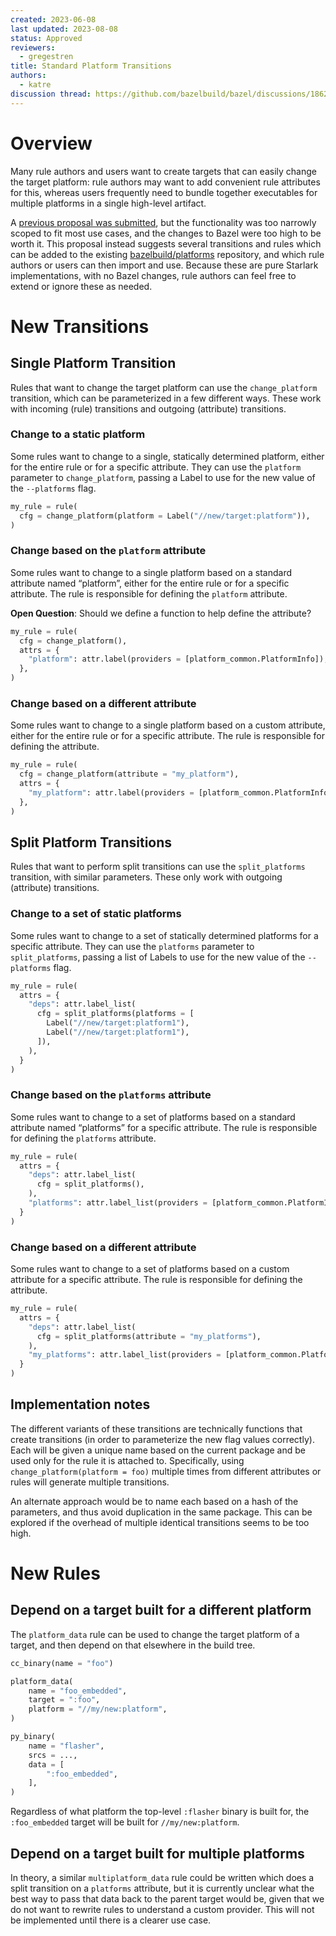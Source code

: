 ```yaml
---
created: 2023-06-08
last updated: 2023-08-08
status: Approved
reviewers:
  - gregestren
title: Standard Platform Transitions
authors:
  - katre
discussion thread: https://github.com/bazelbuild/bazel/discussions/18628
---
```


# Overview

Many rule authors and users want to create targets that can easily change the
target platform: rule authors may want to add convenient rule attributes for
this, whereas users frequently need to bundle together executables for multiple
platforms in a single high-level artifact.

A [previous proposal was
submitted](https://github.com/bazelbuild/proposals/blob/main/designs/2022-08-03-platforms-on-targets.md),
but the functionality was too narrowly scoped to fit most use cases, and the
changes to Bazel were too high to be worth it. This proposal instead suggests
several transitions and rules which can be added to the existing
[bazelbuild/platforms](https://github.com/bazelbuild/platforms) repository, and
which rule authors or users can then import and use. Because these are pure
Starlark implementations, with no Bazel changes, rule authors can feel free to
extend or ignore these as needed.

# New Transitions

## Single Platform Transition

Rules that want to change the target platform can use the `change_platform`
transition, which can be parameterized in a few different ways. These work with
incoming (rule) transitions and outgoing (attribute) transitions.

### Change to a static platform

Some rules want to change to a single, statically determined platform, either
for the entire rule or for a specific attribute. They can use the `platform`
parameter to `change_platform`, passing a Label to use for the new value of the
`--platforms` flag.

```py
my_rule = rule(
  cfg = change_platform(platform = Label("//new/target:platform")),
)
```

### Change based on the `platform` attribute

Some rules want to change to a single platform based on a standard attribute
named “platform”, either for the entire rule or for a specific attribute. The
rule is responsible for defining the `platform` attribute.

**Open Question**: Should we define a function to help define the attribute?

```py
my_rule = rule(
  cfg = change_platform(),
  attrs = {
    "platform": attr.label(providers = [platform_common.PlatformInfo]),
  },
)
```

### Change based on a different attribute

Some rules want to change to a single platform based on a custom attribute,
either for the entire rule or for a specific attribute. The rule is responsible
for defining the attribute.

```py
my_rule = rule(
  cfg = change_platform(attribute = "my_platform"),
  attrs = {
    "my_platform": attr.label(providers = [platform_common.PlatformInfo]),
  },
)
```

## Split Platform Transitions

Rules that want to perform split transitions can use the `split_platforms`
transition, with similar parameters. These only work with outgoing (attribute)
transitions.

### Change to a set of static platforms

Some rules want to change to a set of statically determined platforms for a
specific attribute. They can use the `platforms` parameter to
`split_platforms`, passing a list of Labels to use for the new value of the
`--platforms` flag.

```py
my_rule = rule(
  attrs = {
    "deps": attr.label_list(
      cfg = split_platforms(platforms = [
        Label("//new/target:platform1"),
        Label("//new/target:platform1"),
      ]),
    ),
  }
)
```

### Change based on the `platforms` attribute

Some rules want to change to a set of platforms based on a standard attribute
named “platforms” for a specific attribute. The rule is responsible for
defining the `platforms` attribute.

```py
my_rule = rule(
  attrs = {
    "deps": attr.label_list(
      cfg = split_platforms(),
    ),
    "platforms": attr.label_list(providers = [platform_common.PlatformInfo]),
  }
)
```

### Change based on a different attribute

Some rules want to change to a set of platforms based on a custom attribute for
a specific attribute. The rule is responsible for defining the attribute.

```py
my_rule = rule(
  attrs = {
    "deps": attr.label_list(
      cfg = split_platforms(attribute = "my_platforms"),
    ),
    "my_platforms": attr.label_list(providers = [platform_common.PlatformInfo]),
  }
)
```

## Implementation notes

The different variants of these transitions are technically functions that
create transitions (in order to parameterize the new flag values correctly).
Each will be given a unique name based on the current package and be used only
for the rule it is attached to. Specifically, using `change_platform(platform = foo)`
 multiple times from different attributes or rules will generate multiple
transitions.

An alternate approach would be to name each based on a hash of the parameters,
and thus avoid duplication in the same package. This can be explored if the
overhead of multiple identical transitions seems to be too high.

# New Rules

## Depend on a target built for a different platform

The `platform_data` rule can be used to change the target platform of a target,
and then depend on that elsewhere in the build tree.

```py
cc_binary(name = "foo")

platform_data(
    name = "foo_embedded",
    target = ":foo",
    platform = "//my/new:platform",
)

py_binary(
    name = "flasher",
    srcs = ...,
    data = [
        ":foo_embedded",
    ],
)
```

Regardless of what platform the top-level `:flasher` binary is built for, the
`:foo_embedded` target will be built for `//my/new:platform`.

## Depend on a target built for multiple platforms

In theory, a similar `multiplatform_data` rule could be written which does a
split transition on a `platforms` attribute, but it is currently unclear what
the best way to pass that data back to the parent target would be, given that
we do not want to rewrite rules to understand a custom provider. This will not
be implemented until there is a clearer use case.

